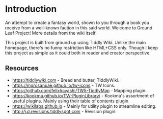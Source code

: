 # Introduction
An attempt to create a fantasy world, shown to you through a book you receive from a well-known faction in this said world. Welcome to Ground Leaf Project! More details from the wiki itself.

This project is built from ground up using Tiddly Wiki. Unlike the main homepage, there's no funny restriction like HTML+CSS only. Though I keep this project as simple as it could both in reader and creator perspective.

## Resources
* https://tiddlywiki.com - Bread and butter, TiddlyWiki.
* https://morosanuae.github.io/tw-icons - TW Icons.
* https://github.com/felixhayashi/TW5-TiddlyMap - Mapping plugin.
* https://kookma.github.io/TW-PluginLibrary/ - Kookma's assortment of useful plugins. Mainly using their table of contents plugin.
* https://wikilabs.github.io - Mainly for utility plugin to streamline editing.
* http://j.d.revisions.tiddlyspot.com - Revision plugin
